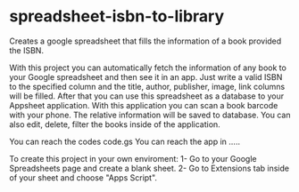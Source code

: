 # spreadsheet-isbn-to-library
Creates a google spreadsheet that fills the information of a book provided the ISBN.

With this project you can automatically fetch the information of any book to your Google spreadsheet and then see it in an app. Just write a valid ISBN to the specified column and the title, author, publisher, image, link columns will be filled. After that you can use this spreadsheet as a database to your Appsheet application. With this application you can scan a book barcode with your phone. The relative information will be saved to database. You can also edit, delete, filter the books inside of the application.

You can reach the codes code.gs
You can reach the app in .....

To create this project in your own enviroment:
1- Go to your Google Spreadsheets page and create a blank sheet.
2- Go to Extensions tab inside of your sheet and choose "Apps Script".




